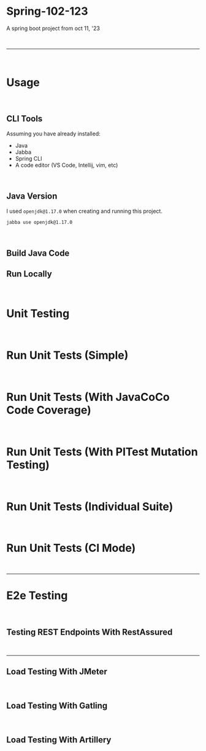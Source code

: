 # Spring-102-123

A spring boot project from oct 11, '23

<br/>

---

<br/>

# Usage

<br/>

## CLI Tools

Assuming you have already installed:

- Java
- Jabba
- Spring CLI
- A code editor (VS Code, Intellij, vim, etc)

<br/>

## Java Version
I used `openjdk@1.17.0` when creating and running this project.
```bash 
jabba use openjdk@1.17.0
```

<br/>

## Build Java Code


## Run Locally


<br/>

# Unit Testing

<br/>

# Run Unit Tests (Simple)

<br/>

# Run Unit Tests (With JavaCoCo Code Coverage)

<br/>

# Run Unit Tests (With PITest Mutation Testing)

<br/>

# Run Unit Tests (Individual Suite)

<br/>

# Run Unit Tests (CI Mode)

<br/>

---

# E2e Testing

<br/>

## Testing REST Endpoints With RestAssured

<br/>

---

## Load Testing With JMeter

<br/>

## Load Testing With Gatling

<br/>

## Load Testing With Artillery

<br/>

